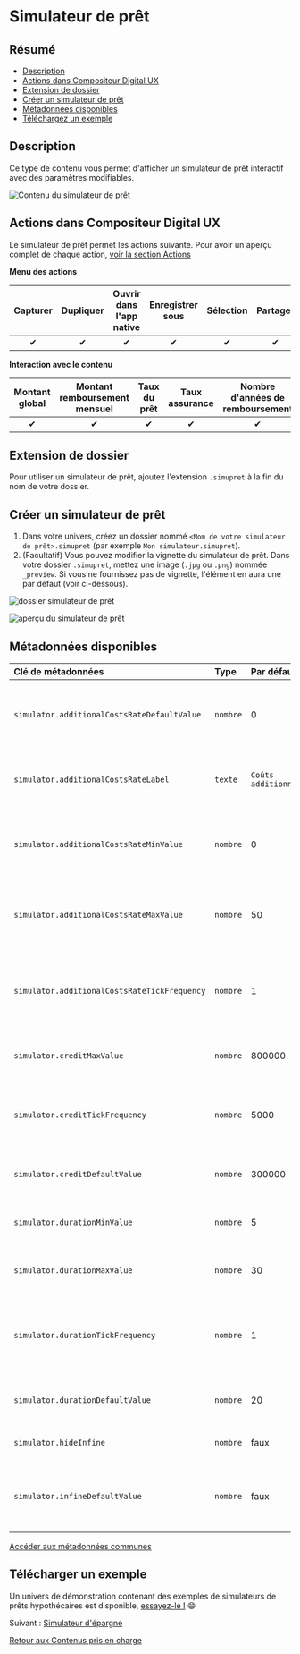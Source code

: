 # Simulateur de prêt

## Résumé
* [Description](#description)
* [Actions dans Compositeur Digital UX](#actions-dans-compositeur-digital-ux)
* [Extension de dossier](#extension-de-dossier)
* [Créer un simulateur de prêt](#créer-un-simulateur-de-prêt)
* [Métadonnées disponibles](#métadonnées-disponibles)
* [Téléchargez un exemple](#télécharger-un-exemple)

## Description

Ce type de contenu vous permet d'afficher un simulateur de prêt interactif avec des paramètres modifiables.

![Contenu du simulateur de prêt](../../../en/img/content_mortgage_simulator.JPG)

## Actions dans Compositeur Digital UX

Le simulateur de prêt permet les actions suivante. Pour avoir un aperçu complet de chaque action, [voir la section Actions](actions.md)

**Menu des actions**

| Capturer | Dupliquer | Ouvrir dans l'app native | Enregistrer sous | Sélection | Partager |
|:--------:|:---------:|:------------------------:|:----------------:|:---------:|:--------:|
| &#x2714; | &#x2714;  | &#x2714;                 | &#x2714;         | &#x2714;  | &#x2714; |

**Interaction avec le contenu**

| Montant global | Montant remboursement mensuel | Taux du prêt | Taux assurance | Nombre d'années de remboursement | In Fine  |
|:--------------:|:-----------------------------:|:------------:|:--------------:|:--------------------------------:|:--------:|
| &#x2714;       | &#x2714;                      | &#x2714;     | &#x2714;       | &#x2714;                         | &#x2714; |

## Extension de dossier

Pour utiliser un simulateur de prêt, ajoutez l'extension `.simupret` à la fin du nom de votre dossier.

## Créer un simulateur de prêt

1. Dans votre univers, créez un dossier nommé `<Nom de votre simulateur de prêt>.simupret` (par exemple `Mon simulateur.simupret`).
1. (Facultatif) Vous pouvez modifier la vignette du simulateur de prêt. Dans votre dossier `.simupret`, mettez une image (`.jpg` ou `.png`) nommée `_preview`. Si vous ne fournissez pas de vignette, l'élément en aura une par défaut (voir ci-dessous).

![dossier simulateur de prêt](../../../en/img/content_mortgage_simulator_folder.JPG) 

![aperçu du simulateur de prêt](../../../en/img/content_mortgage_simulator_preview.JPG)

## Métadonnées disponibles

| Clé de métadonnées                             | Type     | Par défaut           | Description                                      |
|:-----------------------------------------------|:---------|:---------------------|:-------------------------------------------------|
| `simulator.additionalCostsRateDefaultValue`    | `nombre` | 0                    | fixe la valeur par défaut du taux des coûts additionnels |
| `simulator.additionalCostsRateLabel`           | `texte`  | `Coûts additionnels` | fixe l'étiquette de la ligne des coûts additionnels | 
| `simulator.additionalCostsRateMinValue` 	     | `nombre` | 0                    | fixe la valeur minimale du taux de coûts additionnels |
| `simulator.additionalCostsRateMaxValue`        | `nombre` | 50                   | fixe la valeur maximale du taux de coûts additionnels |
| `simulator.additionalCostsRateTickFrequency`   | `nombre` | 1                    | fixe l'intervalle entre deux valeurs pour le taux des coûts additionnels |
| `simulator.creditMaxValue`                     | `nombre` | 800000               | fixe la valeur maximale d'un prêt                 |
| `simulator.creditTickFrequency`                | `nombre` | 5000                 | fixe l'intervalle entre deux valeurs pour un prêt |
| `simulator.creditDefaultValue`                 | `nombre` | 300000               | fixe la valeur du prêt par défaut                 |
| `simulator.durationMinValue`                   | `nombre` | 5                    | fixe la durée la plus courte d'un prêt            |
| `simulator.durationMaxValue`                   | `nombre` | 30                   | fixe la durée la plus longue d'un prêt            |
| `simulator.durationTickFrequency`              | `nombre` | 1                    | fixe l'intervalle entre deux valeurs pour une durée de prêt |
| `simulator.durationDefaultValue`               | `nombre` | 20                   | fixe la durée par défaut d'un prêt                |
| `simulator.hideInfine`                         | `nombre` | faux                 | cacher l'option "in Fine"                         |
| `simulator.infineDefaultValue`                 | `nombre` | faux                 | fixe la valeur par défaut d'une option In Fine    |

[Accéder aux métadonnées communes](../advanced_setting.md#résumé)

## Télécharger un exemple

Un univers de démonstration contenant des exemples de simulateurs de prêts hypothécaires est disponible, [essayez-le !](../../../en/organise_content/Demo-Universe.zip) &#x1f604;

Suivant : [Simulateur d'épargne](savings_simulator.md)

[Retour aux Contenus pris en charge](index.md)
